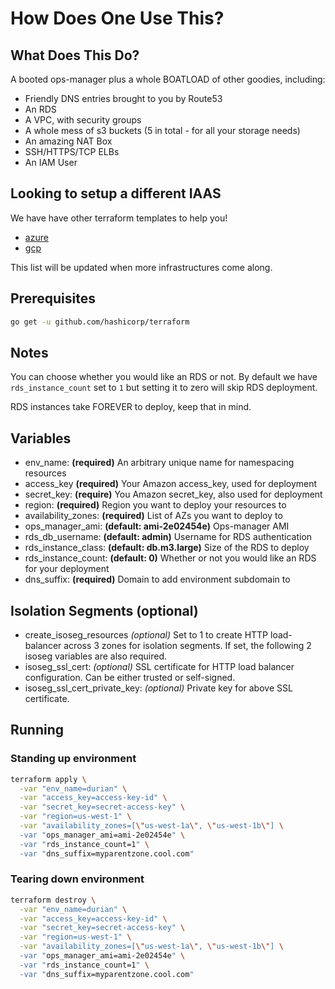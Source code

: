 # How Does One Use This?

## What Does This Do?

A booted ops-manager plus a whole BOATLOAD of other goodies, including:

- Friendly DNS entries brought to you by Route53
- An RDS
- A VPC, with security groups
- A whole mess of s3 buckets (5 in total - for all your storage needs)
- An amazing NAT Box
- SSH/HTTPS/TCP ELBs
- An IAM User

## Looking to setup a different IAAS

We have have other terraform templates to help you!

- [azure](https://github.com/pivotal-cf/terraforming-azure)
- [gcp](https://github.com/pivotal-cf/terraforming-gcp)

This list will be updated when more infrastructures come along.

## Prerequisites

```bash
go get -u github.com/hashicorp/terraform
```

## Notes

You can choose whether you would like an RDS or not. By default we have
`rds_instance_count` set to `1` but setting it to zero will skip RDS
deployment.

RDS instances take FOREVER to deploy, keep that in mind.

## Variables

- env_name: **(required)** An arbitrary unique name for namespacing resources
- access_key **(required)** Your Amazon access_key, used for deployment
- secret_key: **(require)** You Amazon secret_key, also used for deployment
- region: **(required)** Region you want to deploy your resources to
- availability_zones: **(required)** List of AZs you want to deploy to
- ops_manager_ami: **(default: ami-2e02454e)**  Ops-manager AMI
- rds_db_username: **(default: admin)** Username for RDS authentication
- rds_instance_class: **(default: db.m3.large)** Size of the RDS to deploy
- rds_instance_count: **(default: 0)** Whether or not you would like an RDS for your deployment
- dns_suffix: **(required)** Domain to add environment subdomain to

## Isolation Segments (optional)
- create_isoseg_resources *(optional)* Set to 1 to create HTTP load-balancer across 3 zones for isolation segments. If set, the following 2 isoseg variables are also required.
- isoseg_ssl_cert: *(optional)* SSL certificate for HTTP load balancer configuration. Can be either trusted or self-signed.
- isoseg_ssl_cert_private_key:  *(optional)* Private key for above SSL certificate.

## Running

### Standing up environment

```bash
terraform apply \
  -var "env_name=durian" \
  -var "access_key=access-key-id" \
  -var "secret_key=secret-access-key" \
  -var "region=us-west-1" \
  -var "availability_zones=[\"us-west-1a\", \"us-west-1b\"] \
  -var "ops_manager_ami=ami-2e02454e" \
  -var "rds_instance_count=1" \
  -var "dns_suffix=myparentzone.cool.com"
```

### Tearing down environment

```bash
terraform destroy \
  -var "env_name=durian" \
  -var "access_key=access-key-id" \
  -var "secret_key=secret-access-key" \
  -var "region=us-west-1" \
  -var "availability_zones=[\"us-west-1a\", \"us-west-1b\"] \
  -var "ops_manager_ami=ami-2e02454e" \
  -var "rds_instance_count=1" \
  -var "dns_suffix=myparentzone.cool.com"
```
